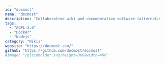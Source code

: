 ```yaml
---
id: "docmost"
name: "docmost"
description: "Collaborative wiki and documentation software (alternative to Confluence, Notion)."
tags:
  - "AGPL-3.0"
  - "Docker"
  - "Nodejs"
category: "Wikis"
website: "https://docmost.com/"
github: "https://github.com/docmost/docmost"
#image: "/placeholder.svg?height=300&width=400"
---
```


